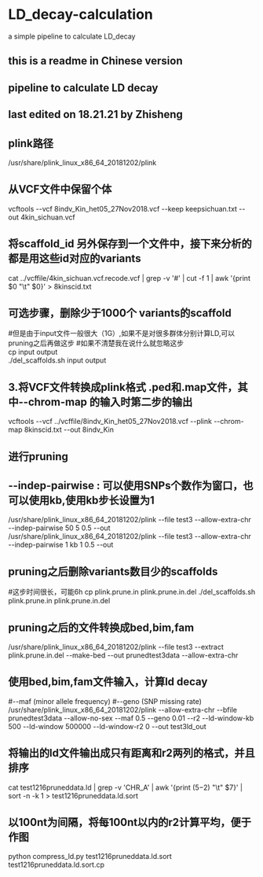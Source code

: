 # LD_decay-calculation
a simple pipeline to calculate LD_decay
## this is  a readme in Chinese version
## pipeline to calculate LD decay
## last edited on 18.21.21 by Zhisheng

## plink路径
/usr/share/plink_linux_x86_64_20181202/plink

## 从VCF文件中保留个体
vcftools --vcf 8indv_Kin_het05_27Nov2018.vcf --keep keepsichuan.txt --out 4kin_sichuan.vcf

## 将scaffold_id 另外保存到一个文件中，接下来分析的都是用这些id对应的variants
cat ../vcffile/4kin_sichuan.vcf.recode.vcf | grep -v '#' | cut -f 1 | awk '{print $0 "\t" $0}' > 8kinscid.txt

## 可选步骤，删除少于1000个 variants的scaffold
#但是由于input文件一般很大（1G）,如果不是对很多群体分别计算LD,可以pruning之后再做这步
#如果不清楚我在说什么就忽略这步  
cp input output  
./del_scaffolds.sh input output

## 3.将VCF文件转换成plink格式 .ped和.map文件，其中--chrom-map 的输入时第二步的输出
vcftools --vcf ../vcffile/8indv_Kin_het05_27Nov2018.vcf --plink --chrom-map 8kinscid.txt --out 8indv_Kin

## 进行pruning
## --indep-pairwise : 可以使用SNPs个数作为窗口，也可以使用kb,使用kb步长设置为1
/usr/share/plink_linux_x86_64_20181202/plink --file test3  --allow-extra-chr --indep-pairwise 50 5 0.5 --out
/usr/share/plink_linux_x86_64_20181202/plink --file test3  --allow-extra-chr --indep-pairwise 1 kb 1 0.5 --out

## pruning之后删除variants数目少的scaffolds
#这步时间很长，可能6h
cp plink.prune.in plink.prune.in.del
./del_scaffolds.sh plink.prune.in plink.prune.in.del

## pruning之后的文件转换成bed,bim,fam
/usr/share/plink_linux_x86_64_20181202/plink --file test3 --extract plink.prune.in.del --make-bed --out prunedtest3data --allow-extra-chr

## 使用bed,bim,fam文件输入，计算ld decay
#--maf (minor allele frequency)
#--geno (SNP missing rate)
/usr/share/plink_linux_x86_64_20181202/plink --allow-extra-chr --bfile prunedtest3data --allow-no-sex --maf 0.5 --geno 0.01 --r2 --ld-window-kb 500 --ld-window 500000 --ld-window-r2 0 --out test3ld_out

## 将输出的ld文件输出成只有距离和r2两列的格式，并且排序
cat test1216pruneddata.ld | grep -v 'CHR_A' | awk '{print ($5-$2) "\t" $7}' | sort -n -k 1 > test1216pruneddata.ld.sort

## 以100nt为间隔，将每100nt以内的r2计算平均，便于作图
python compress_ld.py test1216pruneddata.ld.sort test1216pruneddata.ld.sort.cp
